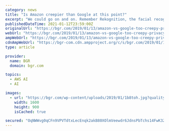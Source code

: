 ```yaml
---
category: news
title: "Is Amazon creepier than Google at this point?"
excerpt: "We could go on and on. Remember Rekognition, the facial recognition system Amazon allowed police to use that sparked fears the company was essentially supporting the surveillance state?"
publishedDateTime: 2021-01-12T23:59:00Z
originalUrl: "https://bgr.com/2019/01/13/amazon-vs-google-too-creepy-privacy-scandals/"
webUrl: "https://bgr.com/2019/01/13/amazon-vs-google-too-creepy-privacy-scandals/"
ampWebUrl: "https://bgr.com/2019/01/13/amazon-vs-google-too-creepy-privacy-scandals/amp/"
cdnAmpWebUrl: "https://bgr-com.cdn.ampproject.org/c/s/bgr.com/2019/01/13/amazon-vs-google-too-creepy-privacy-scandals/amp/"
type: article

provider:
  name: BGR
  domain: bgr.com

topics:
  - AWS AI
  - AI

images:
  - url: "https://bgr.com/wp-content/uploads/2019/01/1b8toh.jpg?quality=70&strip=all"
    width: 1600
    height: 900
    isCached: true

secured: "OqNWWvg0qCFn9VPVTdtxLecEnqk2akB80XOlmVeewdr6JdnsPbTchs14FwK3ZLPy846jbC/ZewEr3PxMdUd7c7DO6pPzIOaElPVgxi57nJ4WQMvHGM1r1+8zgoIuApLV+zS0UwjgGg37MWjyK0IURTInH+MpvkRcmS7+CWu9l+ispzz6BQMp1/8/SDJMavzjDnHCu/fUrukbYigtThXo/raC13VX11KkicOehVF29xsk1EQXSNdSYLU0YfymLytaGz/TSGpuelykdEYv3WFxjdgcApsiA5GlAb13j8lIB3Z3Da/CR21VgU4RewOc2JmsEO5pzXgm4KNfOC9pjwn2U0fmx71g9T7JjXwJEuPdPlc=;OOcE8s3sfA5nfgEVQK3MkQ=="
---
```



